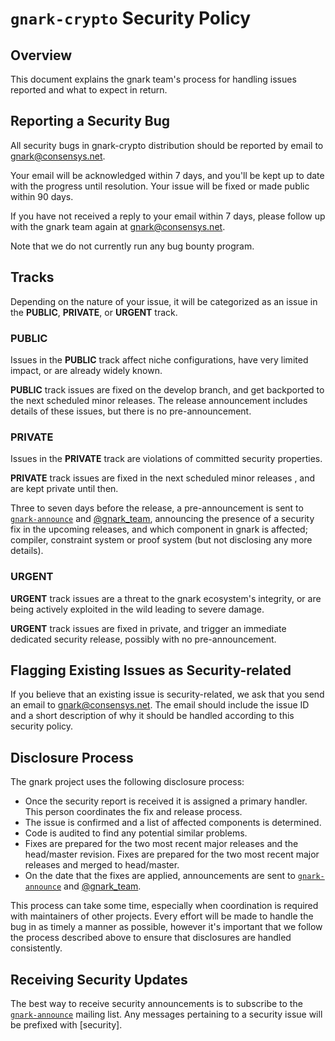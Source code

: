 # `gnark-crypto` Security Policy

## Overview

This document explains the gnark team's process for handling issues reported and what to expect in return.

## Reporting a Security Bug

All security bugs in gnark-crypto distribution should be reported by email to gnark@consensys.net.

Your email will be acknowledged within 7 days, and you'll be kept up to date with the progress until resolution. Your issue will be fixed or made public within 90 days.

If you have not received a reply to your email within 7 days, please follow up with the gnark team again at gnark@consensys.net. 

Note that we do not currently run any bug bounty program.

## Tracks

Depending on the nature of your issue, it will be categorized as an issue in the **PUBLIC**, **PRIVATE**, or **URGENT** track.

### PUBLIC

Issues in the **PUBLIC** track affect niche configurations, have very limited impact, or are already widely known.

**PUBLIC** track issues are fixed on the develop branch, and get backported to the next scheduled minor releases. The release announcement includes details of these issues, but there is no pre-announcement.

### PRIVATE

Issues in the **PRIVATE** track are violations of committed security properties.

**PRIVATE** track issues are fixed in the next scheduled minor releases , and are kept private until then.

Three to seven days before the release, a pre-announcement is sent to [`gnark-announce`] and [@gnark_team], announcing the presence of a security fix in the upcoming releases, and which component in gnark is affected; compiler, constraint system or proof system (but not disclosing any more details).

### URGENT

**URGENT** track issues are a threat to the gnark ecosystem's integrity, or are being actively exploited in the wild leading to severe damage.

**URGENT** track issues are fixed in private, and trigger an immediate dedicated security release, possibly with no pre-announcement.

## Flagging Existing Issues as Security-related

If you believe that an existing issue is security-related, we ask that you send an email to gnark@consensys.net. The email should include the issue ID and a short description of why it should be handled according to this security policy.

## Disclosure Process

The gnark project uses the following disclosure process:

* Once the security report is received it is assigned a primary handler. This person coordinates the fix and release process.
* The issue is confirmed and a list of affected components is determined.
* Code is audited to find any potential similar problems.
* Fixes are prepared for the two most recent major releases and the head/master revision. Fixes are prepared for the two most recent major releases and merged to head/master.
* On the date that the fixes are applied, announcements are sent to [`gnark-announce`] and [@gnark_team].

This process can take some time, especially when coordination is required with maintainers of other projects. Every effort will be made to handle the bug in as timely a manner as possible, however it's important that we follow the process described above to ensure that disclosures are handled consistently.

## Receiving Security Updates

The best way to receive security announcements is to subscribe to the [`gnark-announce`] mailing list. Any messages pertaining to a security issue will be prefixed with \[security\].

[`gnark-announce`]: https://groups.google.com/g/gnark-announce
[@gnark_team]: https://twitter.com/gnark_team
